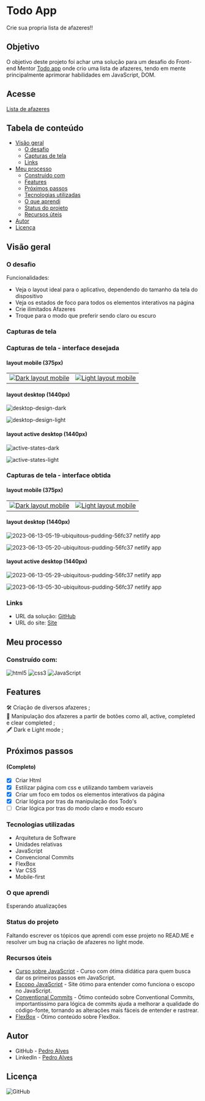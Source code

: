 # Todo App

Crie sua propria lista de afazeres!!

## Objetivo

O objetivo deste projeto foi achar uma solução para um desafio do Front-end Mentor <a href="https://www.frontendmentor.io/challenges/todo-app-Su1_KokOW">Todo app</a> onde crio uma lista de afazeres, tendo em mente principalmente aprimorar habilidades em JavaScript, DOM.

## Acesse

<a href="https://ubiquitous-pudding-56fc37.netlify.app">Lista de afazeres</a>

## Tabela de conteúdo 

- [Visão geral](#visão-geral)
  - [O desafio](#o-desafio)
  - [Capturas de tela](#capturas-de-tela)
  - [Links](#links)
- [Meu processo](#meu-processo)
  - [Construido com](#construído-com)
  - [Features](#features)
  - [Próximos passos](#próximos-passos)
  - [Tecnologias utilizadas](#tecnologias-utilizadas)
  - [O que aprendi](#o-que-aprendi)
  - [Status do projeto](#status-do-projeto)
  - [Recursos úteis](#recursos-úteis)
- [Autor](#autor)
- [Licença](#licença)

## Visão geral

### O desafio

Funcionalidades:
- Veja o layout ideal para o aplicativo, dependendo do tamanho da tela do dispositivo
- Veja os estados de foco para todos os elementos interativos na página
- Crie ilimitados Afazeres
- Troque para o modo que preferir sendo claro ou escuro

### Capturas de tela

### Capturas de tela - interface desejada 

#### layout mobile (375px) <br>

<table>
  <tr>
    <td>
      <!-- coluna 1 --> 
      <a href="link_da_imagem1"><img src="https://github.com/pedroaaugusto/todo-app/assets/115605744/c75ea2d1-6664-4f11-8967-71ea2e990c23" alt="Dark layout mobile"></a>
    </td>
    <td>
      <!-- coluna 2 --> 
      <a href="link_da_imagem2"><img src="https://github.com/pedroaaugusto/todo-app/assets/115605744/c10b650d-f13c-4286-be5c-7c5d5ddc4ad0" alt="Light layout mobile"></a>
    </td>
   </tr>
</table>

#### layout desktop (1440px) <br>

![desktop-design-dark](https://github.com/pedroaaugusto/todo-app/assets/115605744/d29ed625-a8fd-49d0-bd0c-17b6489cfd88)

![desktop-design-light](https://github.com/pedroaaugusto/todo-app/assets/115605744/b45eede0-4b06-4526-bc68-f2ca0e8db030)

#### layout active desktop (1440px) <br>

![active-states-dark](https://github.com/pedroaaugusto/todo-app/assets/115605744/cf2b1a30-d6ea-43e5-8641-8f3af831a64b)

![active-states-light](https://github.com/pedroaaugusto/todo-app/assets/115605744/fc251b3e-e82b-437d-a565-61a2895bdd54)

### Capturas de tela - interface obtida 

#### layout mobile (375px) <br>

<table>
  <tr>
    <td>
      <!-- coluna 1 --> 
      <a href="link_da_imagemx"><img src="https://github.com/pedroaaugusto/todo-app/assets/115605744/99a10b44-3ee6-45e4-ad69-4615eb94cee4" alt="Dark layout mobile"></a>
    </td>
    <td>
      <!-- coluna 2 --> 
      <a href="link_da_imagemx"><img src="https://github.com/pedroaaugusto/todo-app/assets/115605744/11b2e5db-a0d0-4504-87e1-cdbb98746c2a" alt="Light layout mobile"></a>
    </td>
   </tr>
</table>

#### layout desktop (1440px) <br>

![2023-06-13-05-19-ubiquitous-pudding-56fc37 netlify app](https://github.com/pedroaaugusto/todo-app/assets/115605744/86544970-707d-40dc-a88f-8dc656eb5034)

![2023-06-13-05-20-ubiquitous-pudding-56fc37 netlify app](https://github.com/pedroaaugusto/todo-app/assets/115605744/b932b3a0-462b-4b50-8380-b4946fcaacf6)

#### layout active desktop (1440px) <br>

![2023-06-13-05-29-ubiquitous-pudding-56fc37 netlify app](https://github.com/pedroaaugusto/todo-app/assets/115605744/55983077-e4e2-4792-adfa-2bd8a2fa43ab)

![2023-06-13-05-30-ubiquitous-pudding-56fc37 netlify app](https://github.com/pedroaaugusto/todo-app/assets/115605744/6b0bf8c6-5b1e-48b4-b6e3-852f75dcee53)

### Links

- URL da solução: [GitHub](https://github.com/pedroaaugusto/todo-app)
- URL do site: [Site](link (ex https))

## Meu processo

### Construído com:

![html5](https://img.shields.io/badge/HTML5-E34F26?style=for-the-badge&logo=html5&logoColor=white) ![css3](https://img.shields.io/badge/CSS3-1572B6?style=for-the-badge&logo=css3&logoColor=white) ![JavaScript](https://img.shields.io/badge/JavaScript-323330?style=for-the-badge&logo=javascript&logoColor=F7DF1E)

## Features

:hammer_and_wrench: Criação de diversos afazeres ; <br>
:iphone: Manipulação dos afazeres a partir de botões como all, active, completed e clear completed ; <br>
:fountain_pen: Dark e Light mode ; <br>

## Próximos passos 
#### (Completo)

- [X] Criar Html
- [X] Estilizar página com css e utilizando tambem variaveis
- [X] Criar um foco em todos os elementos interativos da página
- [X] Criar lógica por tras da manipulação dos Todo's
- [ ] Criar lógica por tras do modo claro e modo escuro

### Tecnologias utilizadas

- Arquitetura de Software
- Unidades relativas
- JavaScript
- Convencional Commits
- FlexBox
- Var CSS
- Mobile-first

### O que aprendi

Esperando atualizações
<!--
#### Aprendi a declarar eventos inline usando on'evento'="função" ;
```html
<div class="box-tip">
    <label for="porcento-customizado">Gorjeta %</label>                   
    <input class="input-porcento" id="porcento" type="button" min="1" value="5%"  onclick="clickPorcentagem()">
    <input class="input-porcento" id="porcento" type="button" min="1" value="10%" onclick="clickPorcentagem()">
    <input class="input-porcento" id="porcento" type="button" min="1" value="15%" onclick="clickPorcentagem()">
    <input class="input-porcento" id="porcento" type="button" min="1" value="25%" onclick="clickPorcentagem()">
    <input class="input-porcento" id="porcento" type="button" min="1" value="50%" onclick="clickPorcentagem()">
    <input class="input-porcento-customizado" id="porcento-customizado" type="number" min="1" placeholder="Customizado" oninput="digitarPorcentagem()">
</div>
``` 
-->

### Status do projeto

Faltando escrever os tópicos que aprendi com esse projeto no READ.ME e resolver um bug na criação de afazeres no light mode.

### Recursos úteis

- [Curso sobre JavaScript](https://www.cursoemvideo.com/curso/javascript/) - Curso com ótima didática para quem busca dar os primeiros passos em JavaScript.
- [Escopo JavaScript](https://medium.com/weyes/entendendo-o-uso-de-escopo-no-javascript-3669172ca5ba) - Site ótimo para entender como funciona o escopo no JavaScript.
- [Conventional Commits](https://www.conventionalcommits.org/pt-br/v1.0.0/) - Ótimo conteúdo sobre Conventional Commits, importantíssimo para lógica de commits ajuda a melhorar a qualidade do código-fonte, tornando as alterações mais fáceis de entender e rastrear.
- [FlexBox](https://css-tricks.com/snippets/css/a-guide-to-flexbox/) - Ótimo conteúdo sobre FlexBox.

## Autor

- GitHub - [Pedro Alves](https://github.com/pedroaaugusto)
- LinkedIn - [Pedro Alves](https://www.linkedin.com/in/pedroaalves)

## Licença

![GitHub](https://img.shields.io/github/license/pedroaaugusto/age-calculator?style=plastic)
